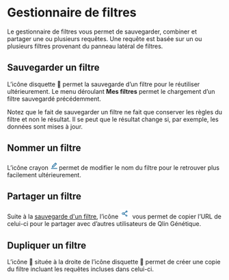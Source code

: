 # Gestionnaire de filtres

Le gestionnaire de filtres vous permet de sauvegarder, combiner et partager une ou plusieurs requêtes. Une requête est basée sur un ou plusieurs filtres provenant du panneau latéral de filtres.

## Sauvegarder un filtre

L’icône disquette 💾 permet la sauvegarde d’un filtre pour le réutiliser ultérieurement. Le menu déroulant **Mes filtres** permet le chargement d’un filtre sauvegardé précédemment.

Notez que le fait de sauvegarder un filtre ne fait que conserver les règles du filtre et non le résultat. Il se peut que le résultat change si, par exemple, les données sont mises à jour.

## Nommer un filtre

L’icône crayon ![crayon](editicon.png)permet de modifier le nom du filtre pour le retrouver plus facilement ultérieurement.

## Partager un filtre

Suite à la [sauvegarde d'un filtre](#sauvegarder-un-filtre), l’icône ![partage](shareicon.png) vous permet de copier l’URL de celui-ci pour le partager avec d’autres utilisateurs de Qlin Génétique.

## Dupliquer un filtre

L’icône 📑 située à la droite de l’icône disquette 💾 permet de créer une copie du filtre incluant les requêtes incluses dans celui-ci.